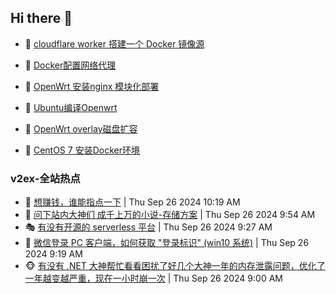 ## Hi there 👋

<!--
**dkyg666/dkyg666** is a ✨ _special_ ✨ repository because its `README.md` (this file) appears on your GitHub profile.

Here are some ideas to get you started:

- 🔭 I’m currently working on ...
- 🌱 I’m currently learning ...
- 👯 I’m looking to collaborate on ...
- 🤔 I’m looking for help with ...
- 💬 Ask me about ...
- 📫 How to reach me: ...
- 😄 Pronouns: ...
- ⚡ Fun fact: ...
-->

<!-- BLOG-POST-LIST:START -->
- 🦩 [cloudflare worker 搭建一个 Docker 镜像源](http://blog.1996099.xyz/archives/cloudflare-worker-da-jian-yi-ge-docker-jing-xiang-zhan) 

- 🚦 [Docker配置网络代理](http://blog.1996099.xyz/archives/dockerpei-zhi-wang-luo-dai-li) 

- 🫶 [OpenWrt 安装nginx 模块化部署](http://blog.1996099.xyz/archives/openwrt-an-zhuang-nginx-mo-kuai-hua-bu-shu) 

- 🦄 [Ubuntu编译Openwrt](http://blog.1996099.xyz/archives/ubuntuzi-bian-yi-openwrt) 

- 🐻 [OpenWrt overlay磁盘扩容](http://blog.1996099.xyz/archives/openwrt-overlay) 

- 🤖 [CentOS 7 安装Docker环境](http://blog.1996099.xyz/archives/centos-docker) 
<!-- BLOG-POST-LIST:END -->

### v2ex-全站热点
<!-- v2ex:START -->
- 🥸 [想赚钱，谁能指点一下](https://www.v2ex.com/t/1076077#reply0) | Thu Sep 26 2024 10:19 AM
- 🤗 [问下站内大神们 成千上万的小说-存储方案](https://www.v2ex.com/t/1076073#reply5) | Thu Sep 26 2024 9:54 AM
- 🎭 [有没有开源的 serverless 平台](https://www.v2ex.com/t/1076065#reply1) | Thu Sep 26 2024 9:27 AM
- 🥷 [微信登录 PC 客户端，如何获取 &quot;登录标识&quot; &lpar;win10 系统&rpar;](https://www.v2ex.com/t/1076060#reply1) | Thu Sep 26 2024 9:19 AM
- 🐵 [有没有 .NET 大神帮忙看看困扰了好几个大神一年的内存泄露问题，优化了一年越变越严重，现在一小时崩一次](https://www.v2ex.com/t/1076054#reply9) | Thu Sep 26 2024 9:00 AM<!-- v2ex:END -->

